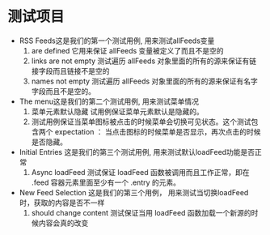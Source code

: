 # 测试项目

* RSS Feeds这是我们的第一个测试用例, 用来测试allFeeds变量
  1. are defined 它用来保证 allFeeds 变量被定义了而且不是空的
  2. links are not empty 测试遍历 allFeeds 对象里面的所有的源来保证有链接字段而且链接不是空的
  3. names not empty 测试遍历 allFeeds 对象里面的所有的源来保证有名字字段而且不是空的。
* The menu这是我们的第二个测试用例, 用来测试菜单情况
  1. 菜单元素默认隐藏 试用例保证菜单元素默认是隐藏的。
  2. 测试用例保证当菜单图标被点击的时候菜单会切换可见状态。这个测试包含两个 expectation ： 当点击图标的时候菜单是否显示，再次点击的时候是否隐藏。
* Initial Entries 这是我们的第三个测试用例, 用来测试默认loadFeed功能是否正常
  1. Async loadFeed 测试保证 loadFeed 函数被调用而且工作正常，即在 .feed 容器元素里面至少有一个 .entry 的元素。
* New Feed Selection 这是我们的第三个用例， 用来测试当切换loadFeed时，获取的内容是否不一样
  1. should change content 测试保证当用 loadFeed 函数加载一个新源的时候内容会真的改变
